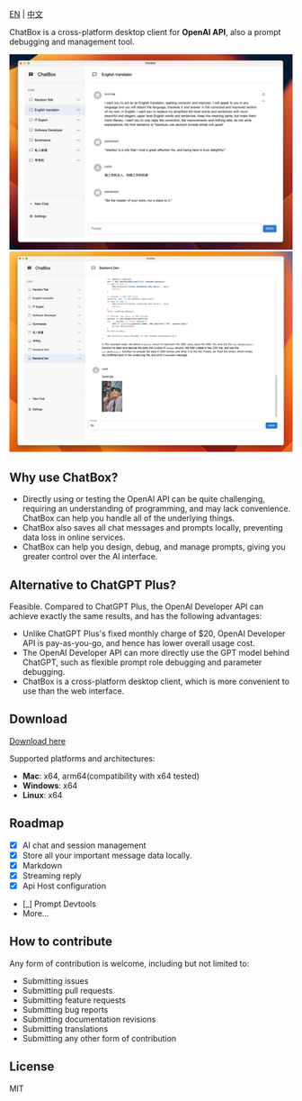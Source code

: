 [EN](./README.md) | [中文](./README-CN.md)

ChatBox is a cross-platform desktop client for **OpenAI API**, also a prompt debugging and management tool.

![](./doc/demo.png)
![](./doc/demo2.png)

## Why use ChatBox?

- Directly using or testing the OpenAI API can be quite challenging, requiring an understanding of programming, and may lack convenience. ChatBox can help you handle all of the underlying things.
- ChatBox also saves all chat messages and prompts locally, preventing data loss in online services.
- ChatBox can help you design, debug, and manage prompts, giving you greater control over the AI interface.

## Alternative to ChatGPT Plus?

Feasible. Compared to ChatGPT Plus, the OpenAI Developer API can achieve exactly the same results, and has the following advantages:

- Unlike ChatGPT Plus's fixed monthly charge of $20, OpenAI Developer API is pay-as-you-go, and hence has lower overall usage cost.
- The OpenAI Developer API can more directly use the GPT model behind ChatGPT, such as flexible prompt role debugging and parameter debugging.
- ChatBox is a cross-platform desktop client, which is more convenient to use than the web interface.

## Download

[Download here](https://github.com/Bin-Huang/chatbox/releases)

Supported platforms and architectures:

- **Mac**: x64, arm64(compatibility with x64 tested)
- **Windows**: x64
- **Linux**: x64

## Roadmap

- [x] AI chat and session management
- [x] Store all your important message data locally.
- [x] Markdown
- [x] Streaming reply
- [x] Api Host configuration
- [_] Prompt Devtools
- More...

## How to contribute

Any form of contribution is welcome, including but not limited to:

- Submitting issues
- Submitting pull requests
- Submitting feature requests
- Submitting bug reports
- Submitting documentation revisions
- Submitting translations
- Submitting any other form of contribution

## License

MIT